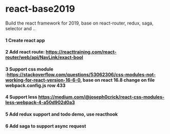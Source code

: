 # react-base2019
Build the react framework for 2019, base on react-router, redux, saga, selector and ..

#### 1 Create react app
#### 2 Add react route: https://reacttraining.com/react-router/web/api/NavLink/exact-bool
#### 3 Support css module :https://stackoverflow.com/questions/53062306/css-modules-not-working-for-react-version-16-6-0, base on react 16.8 change on file webpack.config.js row 433
#### 4 Support less https://medium.com/@joseph0crick/react-css-modules-less-webpack-4-a50d902d0a3
#### 5 Add redux support and todo demo, use reacthook
#### 6 Add saga to support async request

